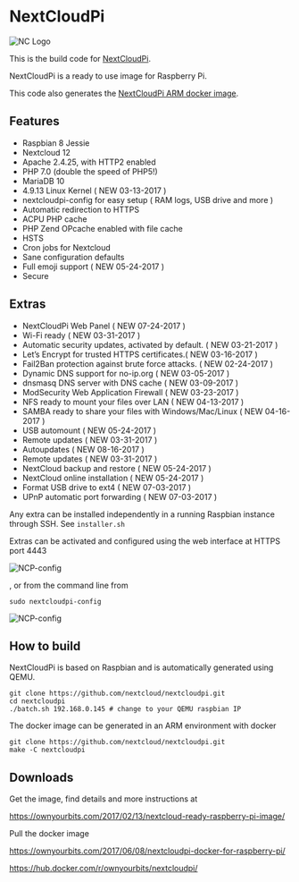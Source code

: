 # NextCloudPi

![NC Logo](https://ownyourbits.com/wp-content/uploads/2017/02/nextcloudpi-logo.png)

This is the build code for [NextCloudPi](https://ownyourbits.com/2017/02/13/nextcloud-ready-raspberry-pi-image/).

NextCloudPi is a ready to use image for Raspberry Pi.

This code also generates the [NextCloudPi ARM docker image](https://hub.docker.com/r/ownyourbits/nextcloudpi/).

## Features

* Raspbian 8 Jessie
* Nextcloud 12
* Apache 2.4.25, with HTTP2 enabled
* PHP 7.0 (double the speed of PHP5!)
* MariaDB 10
* 4.9.13 Linux Kernel ( NEW 03-13-2017 )
* nextcloudpi-config for easy setup ( RAM logs, USB drive and more )
* Automatic redirection to HTTPS
* ACPU PHP cache
* PHP Zend OPcache enabled with file cache
* HSTS
* Cron jobs for Nextcloud
* Sane configuration defaults
* Full emoji support ( NEW 05-24-2017 )
* Secure

## Extras

 * NextCloudPi Web Panel ( NEW 07-24-2017 )
 * Wi-Fi ready ( NEW 03-31-2017 )
 * Automatic security updates, activated by default. ( NEW 03-21-2017 )
 * Let’s Encrypt for trusted HTTPS certificates.(  NEW 03-16-2017 )
 * Fail2Ban protection against brute force attacks. ( NEW 02-24-2017 )
 * Dynamic DNS support for no-ip.org ( NEW 03-05-2017 )
 * dnsmasq DNS server with DNS cache ( NEW 03-09-2017 )
 * ModSecurity Web Application Firewall ( NEW 03-23-2017 )
 * NFS ready to mount your files over LAN ( NEW 04-13-2017 )
 * SAMBA ready to share your files with Windows/Mac/Linux ( NEW 04-16-2017 )
 * USB automount ( NEW 05-24-2017 )
 * Remote updates ( NEW 03-31-2017 )
 * Autoupdates ( NEW 08-16-2017 )
 * Remote updates ( NEW 03-31-2017 )
 * NextCloud backup and restore ( NEW 05-24-2017 )
 * NextCloud online installation ( NEW 05-24-2017 )
 * Format USB drive to ext4 ( NEW 07-03-2017 )
 * UPnP automatic port forwarding ( NEW 07-03-2017 )


Any extra can be installed independently in a running Raspbian instance through SSH. See `installer.sh`

Extras can be activated and configured using the web interface at HTTPS port 4443


![NCP-config](https://ownyourbits.com/wp-content/uploads/2017/07/web-letsencrypt.jpg)

, or from the command line from

```
sudo nextcloudpi-config
```

![NCP-config](https://ownyourbits.com/wp-content/uploads/2017/03/ncp-conf-700x456.jpg)


## How to build

NextCloudPi is based on Raspbian and is automatically generated using QEMU.

```
git clone https://github.com/nextcloud/nextcloudpi.git
cd nextcloudpi
./batch.sh 192.168.0.145 # change to your QEMU raspbian IP
```

The docker image can be generated in an ARM environment with docker

```
git clone https://github.com/nextcloud/nextcloudpi.git
make -C nextcloudpi
```

## Downloads

Get the image, find details and more instructions at

https://ownyourbits.com/2017/02/13/nextcloud-ready-raspberry-pi-image/

Pull the docker image

https://ownyourbits.com/2017/06/08/nextcloudpi-docker-for-raspberry-pi/

https://hub.docker.com/r/ownyourbits/nextcloudpi/
